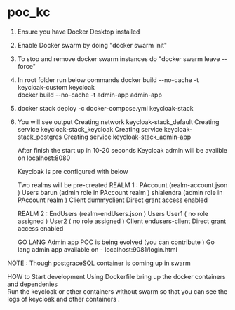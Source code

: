 # poc_kc
1. Ensure you have Docker Desktop installed
2. Enable Docker swarm by doing "docker swarm init"
3. To stop and remove docker swarm instances do "docker swarm leave --force" 
4. In root folder  run below commands 
   docker build --no-cache -t keycloak-custom keycloak   
   docker build --no-cache -t admin-app admin-app
5. docker stack deploy -c docker-compose.yml keycloak-stack
6. You will see output
      Creating network keycloak-stack_default
      Creating service keycloak-stack_keycloak
      Creating service keycloak-stack_postgres
      Creating service keycloak-stack_admin-app

   After finish the start up in 10-20  seconds Keycloak admin will be availble on localhost:8080

   Keycloak is pre configured with below 

     Two realms will be pre-created
       REALM 1 : PAccount (realm-account.json )
         Users
             barun (admin role in PAccount realm )
             shialendra (admin role in PAccount realm )
         Client
             dummyclient
                 Direct grant access enabled

   REALM 2 :  EndUsers (realm-endUsers.json )
       Users
           User1 (  no role assigned  )
           User2  ( no role assigned )
       Client
           endusers-client 
               Direct grant access enabled 

   GO LANG Admin app POC is being evolved (you can contribute )
   Go lang admin app available on -
      localhost:9081/login.html 

  NOTE : Though postgraceSQL container is coming up in swarm

  HOW to Start development 
  Using Dockerfile bring up the docker containers and dependenies  
  Run the keycloak or other containers without swarm so that you can see the logs of keycloak and other containers . 

